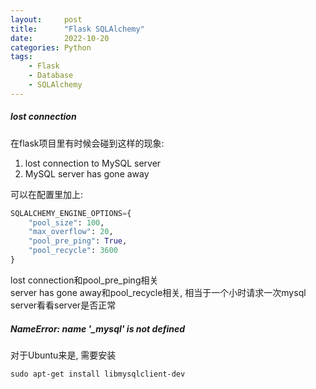 ```yaml
---
layout:     post
title:      "Flask SQLAlchemy"
date:       2022-10-20
categories: Python
tags:
    - Flask
    - Database
    - SQLAlchemy
---
```


##### lost connection

在flask项目里有时候会碰到这样的现象:
1. lost connection to MySQL server
2. MySQL server has gone away

可以在配置里加上:
```python
SQLALCHEMY_ENGINE_OPTIONS={
    "pool_size": 100,
    "max_overflow": 20,
    "pool_pre_ping": True,
    "pool_recycle": 3600
}
```

lost connection和pool_pre_ping相关  
server has gone away和pool_recycle相关, 相当于一个小时请求一次mysql server看看server是否正常

##### NameError: name '_mysql' is not defined

对于Ubuntu来是, 需要安装
```shell
sudo apt-get install libmysqlclient-dev
```